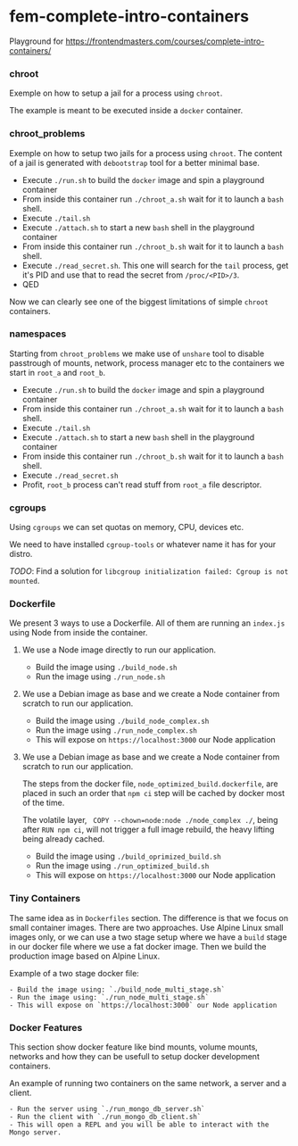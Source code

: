 # fem-complete-intro-containers

Playground for https://frontendmasters.com/courses/complete-intro-containers/

### chroot

Exemple on how to setup a jail for a process using `chroot`.

The example is meant to be executed inside a `docker` container.

### chroot_problems

Exemple on how to setup two jails for a process using `chroot`. The content of a jail is generated with `debootstrap` tool for a better minimal base.

- Execute `./run.sh` to build the `docker` image and spin a playground container
- From inside this container run `./chroot_a.sh` wait for it to launch a `bash` shell.
- Execute `./tail.sh`
- Execute `./attach.sh` to start a new `bash` shell in the playground container
- From inside this container run `./chroot_b.sh` wait for it to launch a `bash` shell.
- Execute `./read_secret.sh`. This one will search for the `tail` process, get it's PID and use that to read the secret from `/proc/<PID>/3`.
- QED

Now we can clearly see one of the biggest limitations of simple `chroot` containers.

### namespaces

Starting from `chroot_problems` we make use of `unshare` tool to disable passtrough of mounts, network, process manager etc to the containers we start in `root_a` and `root_b`.

- Execute `./run.sh` to build the `docker` image and spin a playground container
- From inside this container run `./chroot_a.sh` wait for it to launch a `bash` shell.
- Execute `./tail.sh`
- Execute `./attach.sh` to start a new `bash` shell in the playground container
- From inside this container run `./chroot_b.sh` wait for it to launch a `bash` shell.
- Execute `./read_secret.sh`
- Profit, `root_b` process can't read stuff from `root_a` file descriptor.

### cgroups

Using `cgroups` we can set quotas on memory, CPU, devices etc.

We need to have installed `cgroup-tools` or whatever name it has for your distro.

_TODO_: Find a solution for `libcgroup initialization failed: Cgroup is not mounted`.

### Dockerfile

We present 3 ways to use a Dockerfile. All of them are running an `index.js` using Node from inside the container.

1. We use a Node image directly to run our application.

   - Build the image using `./build_node.sh`
   - Run the image using `./run_node.sh`

2. We use a Debian image as base and we create a Node container from scratch to run our application.

   - Build the image using `./build_node_complex.sh`
   - Run the image using `./run_node_complex.sh`
   - This will expose on `https://localhost:3000` our Node application

3. We use a Debian image as base and we create a Node container from scratch to run our application.

   The steps from the docker file, `node_optimized_build.dockerfile`, are placed in such an order that `npm ci` step will be cached by docker most of the time.

   The volatile layer, ` COPY --chown=node:node ./node_complex ./`, being after `RUN npm ci`, will not trigger a full image rebuild, the heavy lifting being already cached.

   - Build the image using `./build_oprimized_build.sh`
   - Run the image using `./run_optimized_build.sh`
   - This will expose on `https://localhost:3000` our Node application

### Tiny Containers

The same idea as in `Dockerfiles` section. The difference is that we focus on small container images. There are two approaches. Use Alpine Linux small images only, or we can use a two stage setup where we have a `build` stage in our docker file where we use a fat docker image. Then we build the production image based on Alpine Linux.

Example of a two stage docker file:

    - Build the image using: `./build_node_multi_stage.sh`
    - Run the image using: `./run_node_multi_stage.sh`
    - This will expose on `https://localhost:3000` our Node application

### Docker Features

This section show docker feature like bind mounts, volume mounts, networks and how they can be usefull to setup docker development containers.

An example of running two containers on the same network, a server and a client.

    - Run the server using `./run_mongo_db_server.sh`
    - Run the client with `./run_mongo_db_client.sh`
    - This will open a REPL and you will be able to interact with the Mongo server.
